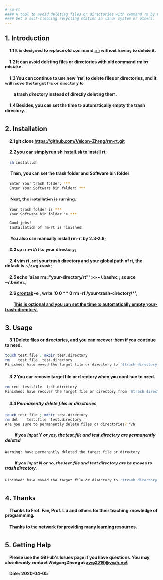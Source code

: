 ```yaml
---
# rm-rt
#### A tool to avoid deleting files or directories with command rm by mistake.
#### Set a self-cleaning recycling station in linux system or others.
---
```


## 1. Introduction
####  &emsp;1.1 It is designed to replace old command [rm](http://man7.org/linux/man-pages/man1/rm.1.html) without having to delete it.
####  &emsp;1.2 It can avoid deleting files or directories with old command rm by mistake.
####  &emsp;1.3 You can continue to use new 'rm' to delete files or directories, and it will move the target file or directory to 
####  &emsp;&emsp;a trash directory instead of directly deleting them. 
####  &emsp;1.4 Besides, you can set the time to automatically empty the trash directory.
#
## 2. Installation
#### &emsp;2.1 git clone https://github.com/Velcon-Zheng/rm-rt.git
#### &emsp;2.2 you can simply run sh install.sh to install rt:
```sh
  sh install.sh
```
#### &emsp;    Then, you can set the trash folder and Software bin folder:
```sh
  Enter Your trash folder: ***
  Enter Your Software bin folder: ***
```
#### &emsp;    Next, the installation is running:
```sh
  Your trash folder is ***
  Your Software bin folder is ***
  
  Good jobs! 
  Installation of rm-rt is finished!
```
#### &emsp;   You also can manually install rm-rt by 2.3-2.6;
#### &emsp;2.3 cp  rm-rt/rt to your directory;
#### &emsp;2.4 vim rt, set your trash directory and your global path of rt, the default is ~/zwg.trash;
#### &emsp;2.5 echo 'alias rm="your-directory/rt"'  >>  ~/.bashrc ; source  ~/.bashrc;
#### &emsp;2.6 [crontab](https://www.rosehosting.com/blog/linux-crontab/) -e , write '0 0 * * 0 rm -rf /your-trash-directory/*';
####  &emsp;&emsp;[This is optional and you can set the time to automatically empty your-trash-directory.](https://www.rosehosting.com/blog/linux-crontab/)
#
## 3. Usage 
#### &emsp;3.1 Delete files or directories, and you can recover them if you continue to need.
```sh
touch test.file ; mkdir test.directory
rm    test.file  test.directory
Finished: have moved the target file or directory to '$trash directory'
```
#####
#### &emsp;3.2 You can recover target file or directory when you continue to need.
```sh
rm rec  test.file  test.directory
Finished: have recover the target file or directory from '$trash directory'
```
#####
#####  &emsp;3.3 Permanently delete files or directories
```sh
touch test.file ; mkdir test.directory
rm del    test.file  test.directory
Are you sure to permanently delete files or directories? Y/N
```
#####  &emsp;&emsp; If you input Y or yes, the test.file and test.directory are permanently deleted 
```sh
Warning: have permanently deleted the target file or directory
```
#####  &emsp;&emsp; If you input N or no, the test.file and test.directory are be moved to trash directory.
```sh
Finished: have moved the target file or directory to '$trash directory'
```
#
## 4. Thanks
#### &emsp;Thanks to Prof. Fan, Prof. Liu and others for their teaching knowledge of programming.
#### &emsp;Thanks to the network for providing many learning resources.
#
## 5. Getting Help
#### &emsp;Please use the GitHub's Issues page if you have questions. You may also directly contact WeigangZheng at zwg2016@yeah.net 
#### &emsp;Date: 2020-04-05
